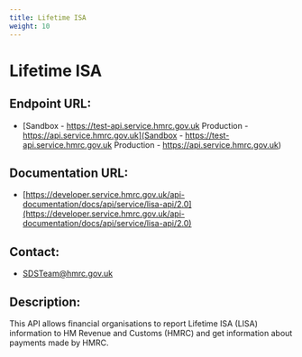 ```yaml
---
title: Lifetime ISA
weight: 10
---
```


# Lifetime ISA

## Endpoint URL:
 - [Sandbox - https://test-api.service.hmrc.gov.uk 
Production - https://api.service.hmrc.gov.uk](Sandbox - https://test-api.service.hmrc.gov.uk 
Production - https://api.service.hmrc.gov.uk)

## Documentation URL:
 - [https://developer.service.hmrc.gov.uk/api-documentation/docs/api/service/lisa-api/2.0](https://developer.service.hmrc.gov.uk/api-documentation/docs/api/service/lisa-api/2.0)

## Contact:
 - [SDSTeam@hmrc.gov.uk](mailto:SDSTeam@hmrc.gov.uk)

## Description:
This API allows financial organisations to report Lifetime ISA (LISA) information to HM Revenue and Customs (HMRC) and get information about payments made by HMRC.

